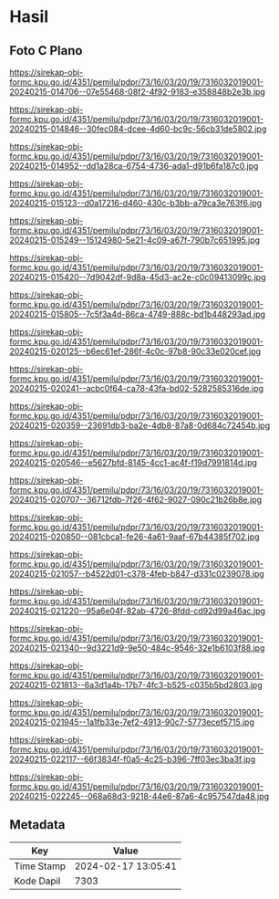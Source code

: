 # Hasil

## Foto C Plano

https://sirekap-obj-formc.kpu.go.id/4351/pemilu/pdpr/73/16/03/20/19/7316032019001-20240215-014706--07e55468-08f2-4f92-9183-e358848b2e3b.jpg

https://sirekap-obj-formc.kpu.go.id/4351/pemilu/pdpr/73/16/03/20/19/7316032019001-20240215-014846--30fec084-dcee-4d60-bc9c-56cb31de5802.jpg

https://sirekap-obj-formc.kpu.go.id/4351/pemilu/pdpr/73/16/03/20/19/7316032019001-20240215-014952--dd1a28ca-6754-4736-ada1-d91b6fa187c0.jpg

https://sirekap-obj-formc.kpu.go.id/4351/pemilu/pdpr/73/16/03/20/19/7316032019001-20240215-015123--d0a17216-d460-430c-b3bb-a79ca3e763f6.jpg

https://sirekap-obj-formc.kpu.go.id/4351/pemilu/pdpr/73/16/03/20/19/7316032019001-20240215-015249--15124980-5e21-4c09-a67f-790b7c651995.jpg

https://sirekap-obj-formc.kpu.go.id/4351/pemilu/pdpr/73/16/03/20/19/7316032019001-20240215-015420--7d9042df-9d8a-45d3-ac2e-c0c09413099c.jpg

https://sirekap-obj-formc.kpu.go.id/4351/pemilu/pdpr/73/16/03/20/19/7316032019001-20240215-015805--7c5f3a4d-86ca-4749-888c-bd1b448293ad.jpg

https://sirekap-obj-formc.kpu.go.id/4351/pemilu/pdpr/73/16/03/20/19/7316032019001-20240215-020125--b6ec61ef-286f-4c0c-97b8-90c33e020cef.jpg

https://sirekap-obj-formc.kpu.go.id/4351/pemilu/pdpr/73/16/03/20/19/7316032019001-20240215-020241--acbc0f64-ca78-43fa-bd02-5282585316de.jpg

https://sirekap-obj-formc.kpu.go.id/4351/pemilu/pdpr/73/16/03/20/19/7316032019001-20240215-020359--23691db3-ba2e-4db8-87a8-0d684c72454b.jpg

https://sirekap-obj-formc.kpu.go.id/4351/pemilu/pdpr/73/16/03/20/19/7316032019001-20240215-020546--e5627bfd-8145-4cc1-ac4f-f19d7991814d.jpg

https://sirekap-obj-formc.kpu.go.id/4351/pemilu/pdpr/73/16/03/20/19/7316032019001-20240215-020707--36712fdb-7f26-4f62-9027-090c21b26b8e.jpg

https://sirekap-obj-formc.kpu.go.id/4351/pemilu/pdpr/73/16/03/20/19/7316032019001-20240215-020850--081cbca1-fe26-4a61-9aaf-67b44385f702.jpg

https://sirekap-obj-formc.kpu.go.id/4351/pemilu/pdpr/73/16/03/20/19/7316032019001-20240215-021057--b4522d01-c378-4feb-b847-d331c0239078.jpg

https://sirekap-obj-formc.kpu.go.id/4351/pemilu/pdpr/73/16/03/20/19/7316032019001-20240215-021220--95a6e04f-82ab-4726-8fdd-cd92d99a46ac.jpg

https://sirekap-obj-formc.kpu.go.id/4351/pemilu/pdpr/73/16/03/20/19/7316032019001-20240215-021340--9d3221d9-9e50-484c-9546-32e1b6103f88.jpg

https://sirekap-obj-formc.kpu.go.id/4351/pemilu/pdpr/73/16/03/20/19/7316032019001-20240215-021813--6a3d1a4b-17b7-4fc3-b525-c035b5bd2803.jpg

https://sirekap-obj-formc.kpu.go.id/4351/pemilu/pdpr/73/16/03/20/19/7316032019001-20240215-021945--1a1fb33e-7ef2-4913-90c7-5773ecef5715.jpg

https://sirekap-obj-formc.kpu.go.id/4351/pemilu/pdpr/73/16/03/20/19/7316032019001-20240215-022117--66f3834f-f0a5-4c25-b396-7ff03ec3ba3f.jpg

https://sirekap-obj-formc.kpu.go.id/4351/pemilu/pdpr/73/16/03/20/19/7316032019001-20240215-022245--068a68d3-9218-44e6-87a6-4c957547da48.jpg


## Metadata

| Key        | Value               |
| ---------- | ------------------- |
| Time Stamp | 2024-02-17 13:05:41 |
| Kode Dapil | 7303                |



